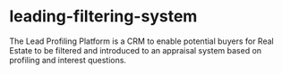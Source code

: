 # leading-filtering-system
The Lead Profiling Platform is a CRM to enable potential buyers for Real Estate to be filtered and introduced to an appraisal system based on profiling and interest questions.
